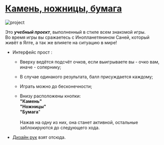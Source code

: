 # [Камень, ножницы, бумага](https://ilyachever.github.io/rock-paper-scissors/ 'project page')

![](https://i.ibb.co/rc7x9Rc/rps.png, 'project')

Это ***учебный проект***, выполненный в стиле всем знакомой игры.</br>
Во время игры вы сражаетесь с Инопланетянином Саней, который живёт в Ялте, а так же влияете на ситуацию в мире!
+ Интерфейс прост :
  + Вверху ведётся подсчёт очков, если выигрываете вы - очко вам, иначе - сопернику;
  + В случае одинакого результата, балл присуждается каждому;

  + Играть можно до бесконечности;

  + Внизу расположены кнопки:</br>
    <b>"Камень"</b></br>
    <b>"Ножницы"</b></br>
    <b>"Бумага</b>"</br>
    </br>
  Нажав на одну из них, она станет активной, остальные заблокируются до следующего хода.
+ [Дизайн рук](https://www.figma.com/community/file/1107014757518562957, 'Figma') взят отсюда.
